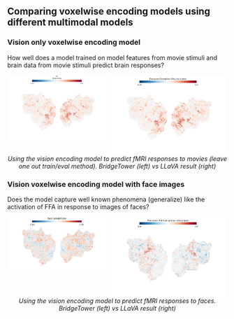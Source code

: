 ## Comparing voxelwise encoding models using different multimodal models

### Vision only voxelwise encoding model
How well does a model trained on model features from movie stimuli and brain data from movie stimuli predict brain responses?

<div align="center">
  <img src="/bridgetower_comparisons/layer8_visual.png" alt="BridgeTower" style="width:45%; float: left; margin-right: 2%;" />
  <img src="/results/multi_modal_projector.linear_2/evalcorr.png" alt="LLaVA" style="width:52%; float: left;" />
  <br>
  <i>Using the vision encoding model to predict fMRI responses to movies (leave one out train/eval method). BridgeTower (left) vs LLaVA result (right)</i>
</div>

### Vision voxelwise encoding model with face images
Does the model capture well known phenomena (generalize) like the activation of FFA in response to images of faces?

<div align="center">
  <img src="/bridgetower_comparisons/layer8_face.png" alt="BridgeTower" style="width:45%; float: left; margin-right: 2%;" />
  <img src="/results/multi_modal_projector.linear_2/pred_face.png" alt="LLaVA" style="width:52%; float: left;" />
  <br>
  <i>Using the vision encoding model to predict fMRI responses to faces. BridgeTower (left) vs LLaVA result (right)</i>
</div>